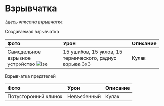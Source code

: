 # Взрывчатка

*Здесь описана взрывчатка.*




Создаваемая взрывчатка

| Фото   |      Урон      |  Описание |
|:----------|:-------------|:------|
| Самодельное взрывное устройство  ![ise](../images/objects/weapons/explosive/ise.png) |  15 ушибов, 15 уклов, 15 термического, радиус взрыва 3x3 | Кулак |


Взрывчатка предателей

| Фото   |      Урон      |  Описание |
|:----------|:-------------|:------|
| Потусторонний клинок |  Невъебенный | Кулак |

